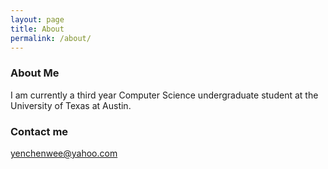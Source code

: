```yaml
---
layout: page
title: About
permalink: /about/
---
```


### About Me

I am currently a third year Computer Science undergraduate student at the University of Texas at Austin.

### Contact me

[yenchenwee@yahoo.com](mailto:yenchenwee@yahoo.com)
